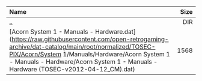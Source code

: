 |Name|Size|
|:---|---:|
|[..](../index.html)|DIR|
|[Acorn System 1 - Manuals - Hardware.dat](https://raw.githubusercontent.com/open-retrogaming-archive/dat-catalog/main/root/normalized/TOSEC-PIX/Acorn/System 1/Manuals/Hardware/Acorn System 1 - Manuals - Hardware/Acorn System 1 - Manuals - Hardware (TOSEC-v2012-04-12_CM).dat)|1568|
